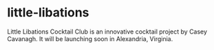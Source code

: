 # little-libations

Little Libations Cocktail Club is an innovative cocktail project by Casey Cavanagh. It will be launching soon in Alexandria, Virginia.
